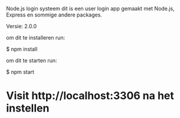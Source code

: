 Node.js login systeem
dit is een user login app gemaakt met Node.js, Express en sommige andere packages.

Versie: 2.0.0



om dit te installeren run: 

$ npm install


om dit te starten run:

$ npm start



# Visit http://localhost:3306 na het instellen

